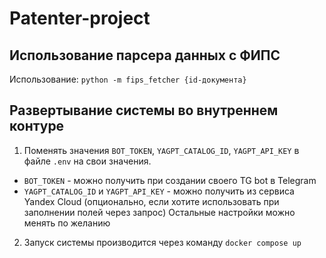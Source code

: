 # Patenter-project

## Использование парсера данных с ФИПС
Использование: `python -m fips_fetcher {id-документа}`


## Развертывание системы во внутреннем контуре
1. Поменять значения `BOT_TOKEN`, `YAGPT_CATALOG_ID`, `YAGPT_API_KEY` в файле `.env` на свои значения.
  * `BOT_TOKEN` - можно получить при создании своего TG bot в Telegram
  * `YAGPT_CATALOG_ID` и `YAGPT_API_KEY` - можно получить из сервиса Yandex Cloud (опционально, если хотите использовать при заполнении полей через запрос)
Остальные настройки можно менять по желанию
2. Запуск системы производится через команду `docker compose up`
